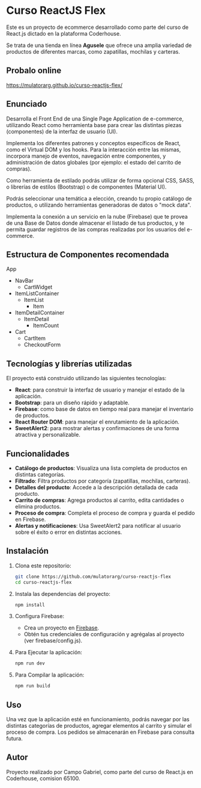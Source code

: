 # Curso ReactJS Flex

Este es un proyecto de ecommerce desarrollado como parte del curso de React.js dictado en la plataforma Coderhouse.

Se trata de una tienda en línea **Agusele** que ofrece una amplia variedad de productos de diferentes marcas, como zapatillas, mochilas y carteras.


## Probalo online

https://mulatorarg.github.io/curso-reactjs-flex/


## Enunciado

Desarrolla el Front End de una Single Page Application de e-commerce, utilizando React como herramienta base para crear las distintas piezas (componentes) de la interfaz de usuario (UI). 

Implementa los diferentes patrones y conceptos específicos de React, como el Virtual DOM y los hooks. Para la interacción entre las mismas, incorpora manejo de eventos, navegación entre componentes, y administración de datos globales (por ejemplo: el estado del carrito de compras).

Como herramienta de estilado podrás utilizar de forma opcional CSS, SASS, o librerías de estilos (Bootstrap) o de componentes (Material UI).

Podrás seleccionar una temática a elección, creando tu propio catálogo de productos, o utilizando herramientas generadoras de datos o "mock data".

Implementa la conexión a un servicio en la nube (Firebase) que te provea de una Base de Datos donde almacenar el listado de tus productos, y te permita guardar registros de las compras realizadas por los usuarios del e-commerce.


## Estructura de Componentes recomendada

App
* NavBar
  * CartWidget
* ItemListContainer
  * ItemList
    * Item
* ItemDetailContainer
  * ItemDetail
    * ItemCount
* Cart
  * CartItem
  * CheckoutForm


## Tecnologías y librerías utilizadas

El proyecto está construido utilizando las siguientes tecnologías:

- **React**: para construir la interfaz de usuario y manejar el estado de la aplicación.
- **Bootstrap**: para un diseño rápido y adaptable.
- **Firebase**: como base de datos en tiempo real para manejar el inventario de productos.
- **React Router DOM**: para manejar el enrutamiento de la aplicación.
- **SweetAlert2**: para mostrar alertas y confirmaciones de una forma atractiva y personalizable.


## Funcionalidades

- **Catálogo de productos**: Visualiza una lista completa de productos en distintas categorías.
- **Filtrado**: Filtra productos por categoría (zapatillas, mochilas, carteras).
- **Detalles del producto**: Accede a la descripción detallada de cada producto.
- **Carrito de compras**: Agrega productos al carrito, edita cantidades o elimina productos.
- **Proceso de compra**: Completa el proceso de compra y guarda el pedido en Firebase.
- **Alertas y notificaciones**: Usa SweetAlert2 para notificar al usuario sobre el éxito o error en distintas acciones.


## Instalación

1. Clona este repositorio:

   ```bash
   git clone https://github.com/mulatorarg/curso-reactjs-flex
   cd curso-reactjs-flex
   ```

2. Instala las dependencias del proyecto:

   ```bash
   npm install
   ```

3. Configura Firebase:
   - Crea un proyecto en [Firebase](https://firebase.google.com/).
   - Obtén tus credenciales de configuración y agrégalas al proyecto (ver firebase/config.js).

4. Para Ejecutar la aplicación:

   ```bash
   npm run dev
   ```

5. Para Compilar la aplicación:

   ```bash
   npm run build
   ```


## Uso

Una vez que la aplicación esté en funcionamiento, podrás navegar por las distintas categorías de productos, agregar elementos al carrito y simular el proceso de compra. Los pedidos se almacenarán en Firebase para consulta futura.


## Autor

Proyecto realizado por Campo Gabriel, como parte del curso de React.js en Coderhouse, comision 65100.

